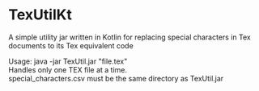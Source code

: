 # TexUtilKt

A simple utility jar written in Kotlin for replacing special characters in Tex documents to its Tex equivalent code

Usage: java -jar TexUtil.jar "file.tex"<br>
Handles only one TEX file at a time.<br>
special_characters.csv must be the same directory as TexUtil.jar